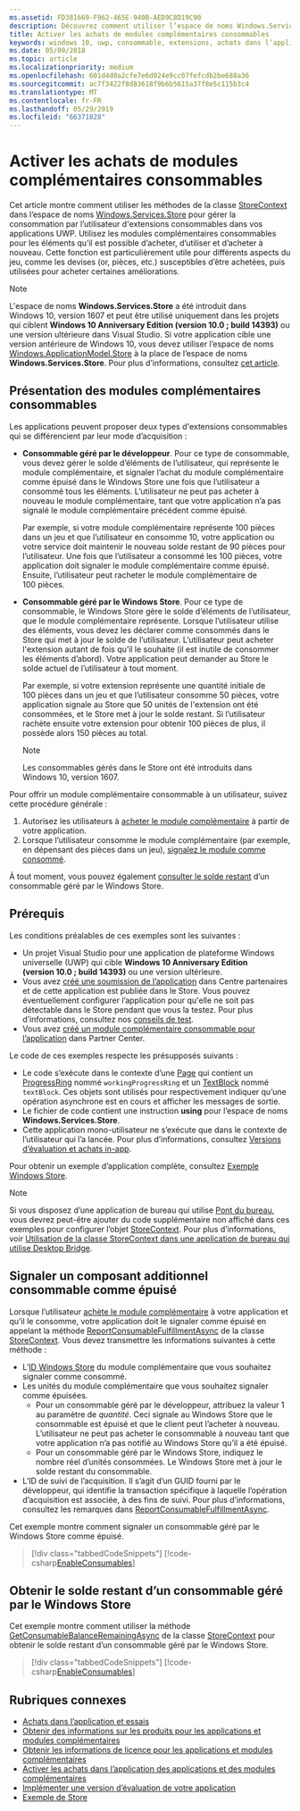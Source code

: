 ```yaml
---
ms.assetid: FD381669-F962-465E-940B-AED9C8D19C90
description: Découvrez comment utiliser l’espace de noms Windows.Services.Store pour utiliser les modules complémentaires consommables.
title: Activer les achats de modules complémentaires consommables
keywords: windows 10, uwp, consommable, extensions, achats dans l’application, Windows.Services.Store
ms.date: 05/09/2018
ms.topic: article
ms.localizationpriority: medium
ms.openlocfilehash: 601d4d0a2cfe7e6d024e9cc07fefcdb2be688a36
ms.sourcegitcommit: ac7f3422f8d83618f9b6b5615a37f8e5c115b3c4
ms.translationtype: MT
ms.contentlocale: fr-FR
ms.lasthandoff: 05/29/2019
ms.locfileid: "66371828"
---
```

# <a name="enable-consumable-add-on-purchases"></a>Activer les achats de modules complémentaires consommables

Cet article montre comment utiliser les méthodes de la classe [StoreContext](https://docs.microsoft.com/uwp/api/windows.services.store.storecontext) dans l’espace de noms [Windows.Services.Store](https://docs.microsoft.com/uwp/api/windows.services.store) pour gérer la consommation par l’utilisateur d'extensions consommables dans vos applications UWP. Utilisez les modules complémentaires consommables pour les éléments qu’il est possible d’acheter, d’utiliser et d’acheter à nouveau. Cette fonction est particulièrement utile pour différents aspects du jeu, comme les devises (or, pièces, etc.) susceptibles d’être achetées, puis utilisées pour acheter certaines améliorations.

> [!NOTE]
> L'espace de noms **Windows.Services.Store** a été introduit dans Windows 10, version 1607 et peut être utilisé uniquement dans les projets qui ciblent **Windows 10 Anniversary Edition (version 10.0 ; build 14393)** ou une version ultérieure dans Visual Studio. Si votre application cible une version antérieure de Windows 10, vous devez utiliser l’espace de noms [Windows.ApplicationModel.Store](https://docs.microsoft.com/uwp/api/windows.applicationmodel.store) à la place de l’espace de noms **Windows.Services.Store**. Pour plus d’informations, consultez [cet article](enable-consumable-in-app-product-purchases.md).

## <a name="overview-of-consumable-add-ons"></a>Présentation des modules complémentaires consommables

Les applications peuvent proposer deux types d'extensions consommables qui se différencient par leur mode d’acquisition :

* **Consommable géré par le développeur**. Pour ce type de consommable, vous devez gérer le solde d’éléments de l’utilisateur, qui représente le module complémentaire, et signaler l’achat du module complémentaire comme épuisé dans le Windows Store une fois que l’utilisateur a consommé tous les éléments. L’utilisateur ne peut pas acheter à nouveau le module complémentaire, tant que votre application n’a pas signalé le module complémentaire précédent comme épuisé.

  Par exemple, si votre module complémentaire représente 100 pièces dans un jeu et que l’utilisateur en consomme 10, votre application ou votre service doit maintenir le nouveau solde restant de 90 pièces pour l’utilisateur. Une fois que l’utilisateur a consommé les 100 pièces, votre application doit signaler le module complémentaire comme épuisé. Ensuite, l’utilisateur peut racheter le module complémentaire de 100 pièces.

* **Consommable géré par le Windows Store**. Pour ce type de consommable, le Windows Store gère le solde d’éléments de l’utilisateur, que le module complémentaire représente. Lorsque l’utilisateur utilise des éléments, vous devez les déclarer comme consommés dans le Store qui met à jour le solde de l’utilisateur. L’utilisateur peut acheter l'extension autant de fois qu’il le souhaite (il est inutile de consommer les éléments d’abord). Votre application peut demander au Store le solde actuel de l’utilisateur à tout moment.

  Par exemple, si votre extension représente une quantité initiale de 100 pièces dans un jeu et que l’utilisateur consomme 50 pièces, votre application signale au Store que 50 unités de l'extension ont été consommées, et le Store met à jour le solde restant. Si l’utilisateur rachète ensuite votre extension pour obtenir 100 pièces de plus, il possède alors 150 pièces au total.
    > [!NOTE]
    > Les consommables gérés dans le Store ont été introduits dans Windows 10, version 1607.

Pour offrir un module complémentaire consommable à un utilisateur, suivez cette procédure générale :

1. Autorisez les utilisateurs à [acheter le module complémentaire](enable-in-app-purchases-of-apps-and-add-ons.md) à partir de votre application.
3. Lorsque l’utilisateur consomme le module complémentaire (par exemple, en dépensant des pièces dans un jeu), [signalez le module comme consommé](enable-consumable-add-on-purchases.md#report_fulfilled).

À tout moment, vous pouvez également [consulter le solde restant](enable-consumable-add-on-purchases.md#get_balance) d’un consommable géré par le Windows Store.

## <a name="prerequisites"></a>Prérequis

Les conditions préalables de ces exemples sont les suivantes :
* Un projet Visual Studio pour une application de plateforme Windows universelle (UWP) qui cible **Windows 10 Anniversary Edition (version 10.0 ; build 14393)** ou une version ultérieure.
* Vous avez [créé une soumission de l’application](https://docs.microsoft.com/windows/uwp/publish/app-submissions) dans Centre partenaires et de cette application est publiée dans le Store. Vous pouvez éventuellement configurer l’application pour qu'elle ne soit pas détectable dans le Store pendant que vous la testez. Pour plus d’informations, consultez nos [conseils de test](in-app-purchases-and-trials.md#testing).
* Vous avez [créé un module complémentaire consommable pour l’application](../publish/add-on-submissions.md) dans Partner Center.

Le code de ces exemples respecte les présupposés suivants :
* Le code s’exécute dans le contexte d’une [Page](https://docs.microsoft.com/uwp/api/windows.ui.xaml.controls.page) qui contient un [ProgressRing](https://docs.microsoft.com/uwp/api/windows.ui.xaml.controls.progressring) nommé ```workingProgressRing``` et un [TextBlock](https://docs.microsoft.com/uwp/api/windows.ui.xaml.controls.textblock) nommé ```textBlock```. Ces objets sont utilisés pour respectivement indiquer qu’une opération asynchrone est en cours et afficher les messages de sortie.
* Le fichier de code contient une instruction **using** pour l’espace de noms **Windows.Services.Store**.
* Cette application mono-utilisateur ne s’exécute que dans le contexte de l’utilisateur qui l’a lancée. Pour plus d’informations, consultez [Versions d’évaluation et achats in-app](in-app-purchases-and-trials.md#api_intro).

Pour obtenir un exemple d’application complète, consultez [Exemple Windows Store](https://github.com/Microsoft/Windows-universal-samples/tree/master/Samples/Store).

> [!NOTE]
> Si vous disposez d’une application de bureau qui utilise [Pont du bureau](https://developer.microsoft.com/windows/bridges/desktop), vous devrez peut-être ajouter du code supplémentaire non affiché dans ces exemples pour configurer l’objet  [StoreContext](https://docs.microsoft.com/uwp/api/windows.services.store.storecontext). Pour plus d’informations, voir [Utilisation de la classe StoreContext dans une application de bureau qui utilise Desktop Bridge](in-app-purchases-and-trials.md#desktop).

<span id="report_fulfilled" />

## <a name="report-a-consumable-add-on-as-fulfilled"></a>Signaler un composant additionnel consommable comme épuisé

Lorsque l’utilisateur [achète le module complémentaire](enable-in-app-purchases-of-apps-and-add-ons.md) à votre application et qu’il le consomme, votre application doit le signaler comme épuisé en appelant la méthode [ReportConsumableFulfillmentAsync](https://docs.microsoft.com/uwp/api/windows.services.store.storecontext.reportconsumablefulfillmentasync) de la classe [StoreContext](https://docs.microsoft.com/uwp/api/windows.services.store.storecontext). Vous devez transmettre les informations suivantes à cette méthode :

* L’[ID Windows Store](in-app-purchases-and-trials.md#store-ids) du module complémentaire que vous souhaitez signaler comme consommé.
* Les unités du module complémentaire que vous souhaitez signaler comme épuisées.
  * Pour un consommable géré par le développeur, attribuez la valeur 1 au paramètre de *quantité*. Ceci signale au Windows Store que le consommable est épuisé et que le client peut l’acheter à nouveau. L’utilisateur ne peut pas acheter le consommable à nouveau tant que votre application n’a pas notifié au Windows Store qu’il a été épuisé.
  * Pour un consommable géré par le Windows Store, indiquez le nombre réel d’unités consommées. Le Windows Store met à jour le solde restant du consommable.
* L’ID de suivi de l’acquisition. Il s’agit d’un GUID fourni par le développeur, qui identifie la transaction spécifique à laquelle l’opération d’acquisition est associée, à des fins de suivi. Pour plus d’informations, consultez les remarques dans [ReportConsumableFulfillmentAsync](https://docs.microsoft.com/uwp/api/windows.services.store.storecontext.reportconsumablefulfillmentasync).

Cet exemple montre comment signaler un consommable géré par le Windows Store comme épuisé.

> [!div class="tabbedCodeSnippets"]
[!code-csharp[EnableConsumables](./code/InAppPurchasesAndLicenses_RS1/cs/ConsumeAddOnPage.xaml.cs#ConsumeAddOn)]

<span id="get_balance" />

## <a name="get-the-remaining-balance-for-a-store-managed-consumable"></a>Obtenir le solde restant d’un consommable géré par le Windows Store

Cet exemple montre comment utiliser la méthode [GetConsumableBalanceRemainingAsync](https://docs.microsoft.com/uwp/api/windows.services.store.storecontext.getconsumablebalanceremainingasync) de la classe [StoreContext](https://docs.microsoft.com/uwp/api/windows.services.store.storecontext) pour obtenir le solde restant d’un consommable géré par le Windows Store.

> [!div class="tabbedCodeSnippets"]
[!code-csharp[EnableConsumables](./code/InAppPurchasesAndLicenses_RS1/cs/GetRemainingAddOnBalancePage.xaml.cs#GetRemainingAddOnBalance)]

## <a name="related-topics"></a>Rubriques connexes

* [Achats dans l’application et essais](in-app-purchases-and-trials.md)
* [Obtenir des informations sur les produits pour les applications et modules complémentaires](get-product-info-for-apps-and-add-ons.md)
* [Obtenir les informations de licence pour les applications et modules complémentaires](get-license-info-for-apps-and-add-ons.md)
* [Activer les achats dans l’application des applications et des modules complémentaires](enable-in-app-purchases-of-apps-and-add-ons.md)
* [Implémenter une version d’évaluation de votre application](implement-a-trial-version-of-your-app.md)
* [Exemple de Store](https://github.com/Microsoft/Windows-universal-samples/tree/master/Samples/Store)

